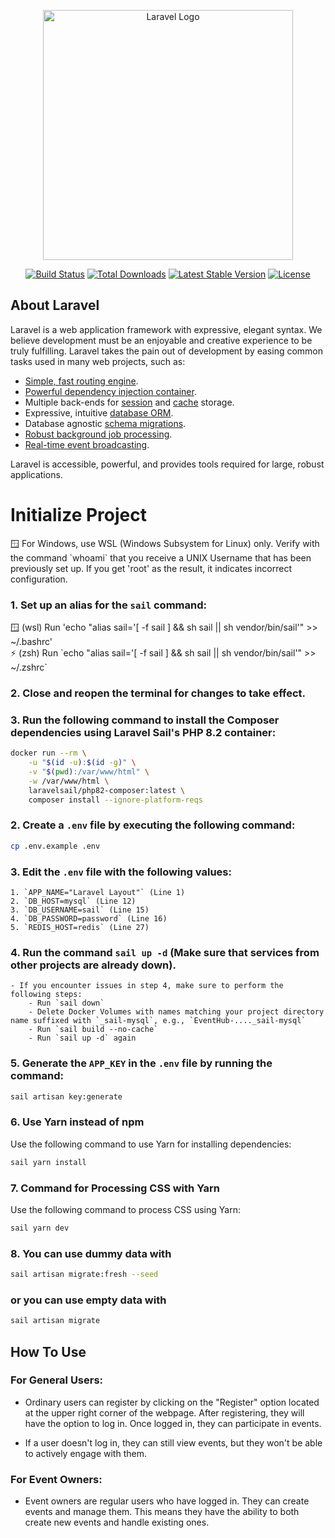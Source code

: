 <p align="center"><a href="https://laravel.com" target="_blank"><img src="https://raw.githubusercontent.com/laravel/art/master/logo-lockup/5%20SVG/2%20CMYK/1%20Full%20Color/laravel-logolockup-cmyk-red.svg" width="400" alt="Laravel Logo"></a></p>

<p align="center">
<a href="https://github.com/laravel/framework/actions"><img src="https://github.com/laravel/framework/workflows/tests/badge.svg" alt="Build Status"></a>
<a href="https://packagist.org/packages/laravel/framework"><img src="https://img.shields.io/packagist/dt/laravel/framework" alt="Total Downloads"></a>
<a href="https://packagist.org/packages/laravel/framework"><img src="https://img.shields.io/packagist/v/laravel/framework" alt="Latest Stable Version"></a>
<a href="https://packagist.org/packages/laravel/framework"><img src="https://img.shields.io/packagist/l/laravel/framework" alt="License"></a>
</p>

## About Laravel

Laravel is a web application framework with expressive, elegant syntax. We believe development must be an enjoyable and creative experience to be truly fulfilling. Laravel takes the pain out of development by easing common tasks used in many web projects, such as:

- [Simple, fast routing engine](https://laravel.com/docs/routing).
- [Powerful dependency injection container](https://laravel.com/docs/container).
- Multiple back-ends for [session](https://laravel.com/docs/session) and [cache](https://laravel.com/docs/cache) storage.
- Expressive, intuitive [database ORM](https://laravel.com/docs/eloquent).
- Database agnostic [schema migrations](https://laravel.com/docs/migrations).
- [Robust background job processing](https://laravel.com/docs/queues).
- [Real-time event broadcasting](https://laravel.com/docs/broadcasting).

Laravel is accessible, powerful, and provides tools required for large, robust applications.

# Initialize Project
<aside>
🪟 For Windows, use WSL (Windows Subsystem for Linux) only.
Verify with the command `whoami` that you receive a UNIX Username that has been previously set up.
If you get 'root' as the result, it indicates incorrect configuration.
</aside>

### 1. Set up an alias for the `sail` command:

   <aside>
   🪟 (wsl) Run 'echo "alias sail='[ -f sail ] && sh sail || sh vendor/bin/sail'" >> ~/.bashrc'

   </aside>

   <aside>
   ⚡ (zsh) Run `echo "alias sail='[ -f sail ] && sh sail || sh vendor/bin/sail'" >> ~/.zshrc`
   </aside>

### 2. Close and reopen the terminal for changes to take effect.

### 3. Run the following command to install the Composer dependencies using Laravel Sail's PHP 8.2 container:

   ```bash
   docker run --rm \
       -u "$(id -u):$(id -g)" \
       -v "$(pwd):/var/www/html" \
       -w /var/www/html \
       laravelsail/php82-composer:latest \
       composer install --ignore-platform-reqs
   ```

### 2. Create a `.env` file by executing the following command:

   ```bash
   cp .env.example .env
   ```

### 3. Edit the `.env` file with the following values:

    1. `APP_NAME="Laravel Layout"` (Line 1)
    2. `DB_HOST=mysql` (Line 12)
    3. `DB_USERNAME=sail` (Line 15)
    4. `DB_PASSWORD=password` (Line 16)
    5. `REDIS_HOST=redis` (Line 27)

### 4. Run the command `sail up -d` (Make sure that services from other projects are already down).
    - If you encounter issues in step 4, make sure to perform the following steps:
        - Run `sail down`
        - Delete Docker Volumes with names matching your project directory name suffixed with `_sail-mysql`, e.g., `EventHub-...._sail-mysql`
        - Run `sail build --no-cache`
        - Run `sail up -d` again

### 5. Generate the `APP_KEY` in the `.env` file by running the command:

   ```bash
   sail artisan key:generate
   ```

### 6. Use Yarn instead of npm

Use the following command to use Yarn for installing dependencies:

```bash
sail yarn install
```

### 7. Command for Processing CSS with Yarn

Use the following command to process CSS using Yarn:

```bash
sail yarn dev
```

### 8. You can use dummy data with

```bash
sail artisan migrate:fresh --seed
```

### or you can use empty data with

```bash
sail artisan migrate
```


## How To Use

### For General Users:

- Ordinary users can register by clicking on the "Register" option located at the upper right corner of the webpage. After registering, they will have the option to log in. Once logged in, they can participate in events.

- If a user doesn't log in, they can still view events, but they won't be able to actively engage with them.

### For Event Owners:

- Event owners are regular users who have logged in. They can create events and manage them. This means they have the ability to both create new events and handle existing ones.
